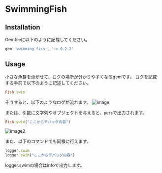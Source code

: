 # SwimmingFish

## Installation

Gemfileに以下のように記載してください。

```bash
gem 'swimming_fish', '~> 0.2.2'
```

## Usage

小さな魚群を泳がせて、ログの場所が分かりやすくなるgemです。
ログを記載する手前で以下のように記述してください。
```ruby
Fish.swim
```
そうすると、以下のようなログが流れます。
![image](https://github.com/user-attachments/assets/70cf6357-a451-488e-8f7f-5b2697759407)


または、引数に文字列やオブジェクトを与えると、`puts`で出力されます。
 ```ruby
Fish.swim("ここからデバッグ内容")
```
![image2](https://github.com/user-attachments/assets/193c87ff-6735-4a78-a25c-d74e0f42e521)

また、以下のコマンドでも同様に行えます。
```ruby
logger.swim
logger.swim("ここからデバッグ内容")
```
logger.swimの場合はinfoで出力します。
